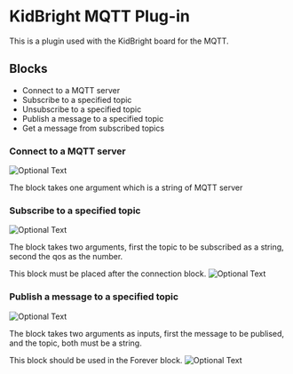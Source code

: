 # KidBright MQTT Plug-in
This is a plugin used with the KidBright board for the MQTT.

## Blocks
 - Connect to a MQTT server
 - Subscribe to a specified topic
 - Unsubscribe to a specified topic
 - Publish a message to a specified topic
 - Get a message from subscribed topics
### Connect to a MQTT server
![Optional Text](../master/docs/images/connect.png)

The block takes one argument which is a string of MQTT server

### Subscribe to a specified topic
![Optional Text](../master/docs/images/sub.png)

The block takes two arguments, first the topic to be subscribed as a string, second the qos as the number.

This block must be placed after the connection block.
![Optional Text](../master/docs/images/connect_sub.png)

### Publish a message to a specified topic
![Optional Text](../master/docs/images/pub.png)

The block takes two arguments as inputs, first the message to be publised, and the topic, both must be a string.

This block should be used in the Forever block.
![Optional Text](../master/docs/images/forever_pub.png)
